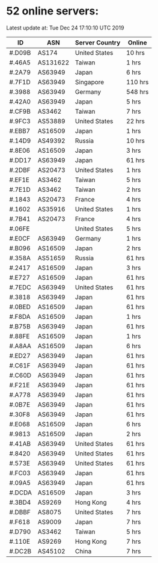# 52 online servers:

Latest update at: Tue Dec 24 17:10:10 UTC 2019

| ID | ASN | Server Country | Online |
| -- | --- | -------------- | ------ |
| #.D09B | AS174 | United States | 10 hrs |
| #.46A5 | AS131622 | Taiwan | 1 hrs |
| #.2A79 | AS63949 | Japan | 6 hrs |
| #.7F1D | AS63949 | Singapore | 110 hrs |
| #.3988 | AS63949 | Germany | 548 hrs |
| #.42A0 | AS63949 | Japan | 5 hrs |
| #.CF9B | AS3462 | Taiwan | 7 hrs |
| #.9FC3 | AS53889 | United States | 22 hrs |
| #.EBB7 | AS16509 | Japan | 1 hrs |
| #.14D9 | AS49392 | Russia | 10 hrs |
| #.8E06 | AS16509 | Japan | 3 hrs |
| #.DD17 | AS63949 | Japan | 61 hrs |
| #.2DBF | AS20473 | United States | 1 hrs |
| #.EF1E | AS3462 | Taiwan | 5 hrs |
| #.7E1D | AS3462 | Taiwan | 2 hrs |
| #.1843 | AS20473 | France | 4 hrs |
| #.1602 | AS35916 | United States | 1 hrs |
| #.7B41 | AS20473 | France | 4 hrs |
| #.06FE |  | United States | 5 hrs |
| #.E0CF | AS63949 | Germany | 1 hrs |
| #.B096 | AS16509 | Japan | 2 hrs |
| #.358A | AS51659 | Russia | 61 hrs |
| #.2417 | AS16509 | Japan | 3 hrs |
| #.E727 | AS16509 | Japan | 61 hrs |
| #.7EDC | AS63949 | United States | 61 hrs |
| #.3818 | AS63949 | Japan | 61 hrs |
| #.0BED | AS16509 | Japan | 61 hrs |
| #.F8DA | AS16509 | Japan | 1 hrs |
| #.B75B | AS63949 | Japan | 61 hrs |
| #.88FE | AS16509 | Japan | 1 hrs |
| #.A8AA | AS16509 | Japan | 6 hrs |
| #.ED27 | AS63949 | Japan | 61 hrs |
| #.C61F | AS63949 | Japan | 61 hrs |
| #.C60D | AS63949 | Japan | 61 hrs |
| #.F21E | AS63949 | Japan | 61 hrs |
| #.A778 | AS63949 | Japan | 61 hrs |
| #.0B7E | AS63949 | Japan | 61 hrs |
| #.30F8 | AS63949 | Japan | 61 hrs |
| #.E068 | AS16509 | Japan | 6 hrs |
| #.9813 | AS16509 | Japan | 2 hrs |
| #.41AB | AS63949 | United States | 61 hrs |
| #.8420 | AS63949 | United States | 61 hrs |
| #.573E | AS63949 | United States | 61 hrs |
| #.FC03 | AS63949 | Japan | 61 hrs |
| #.09A5 | AS63949 | Japan | 61 hrs |
| #.DCDA | AS16509 | Japan | 3 hrs |
| #.3BD4 | AS9269 | Hong Kong | 4 hrs |
| #.DBBF | AS8075 | United States | 7 hrs |
| #.F618 | AS9009 | Japan | 7 hrs |
| #.D790 | AS3462 | Taiwan | 5 hrs |
| #.110E | AS9269 | Hong Kong | 7 hrs |
| #.DC2B | AS45102 | China | 7 hrs |

